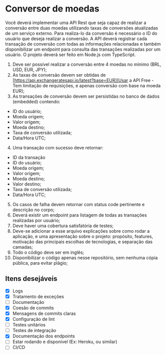 # Conversor de moedas

Você deverá implementar uma API Rest que seja capaz de realizar a conversão entre duas moedas utilizando taxas de conversões atualizadas de um serviço externo.
Para realiza-lo da conversão é necessário o ID do usuário que deseja realizar a conversão.
A API deverá registrar cada transação de conversão com todas as informações relacionadas e também disponibilizar um endpoint para consulta das transações realizadas por um usuário.
O projeto deverá ser feito em Node.js com TypeScript.
1. Deve ser possível realizar a conversão entre 4 moedas no mínimo (BRL, USD, EUR, JPY);
2. As taxas de conversão devem ser obtidas de [https://api.exchangeratesapi.io/latest?base=EUR](Usar a API Free - Tem limitação de requisições, e apenas conversão com base na moeda EUR);
3. As transações de conversão devem ser persistidas no banco de dados (embedded) contendo:
  * ID do usuário;
  * Moeda origem;
  * Valor origem;
  * Moeda destino;
  * Taxa de conversão utilizada;
  * Data/Hora UTC;
4. Uma transação com sucesso deve retornar:
  * ID da transação
  * ID do usuário;
  * Moeda origem;
  * Valor origem;
  * Moeda destino;
  * Valor destino;
  * Taxa de conversão utilizada;
  * Data/Hora UTC;
5. Os casos de falha devem retornar com status code pertinente e descrição no corpo;
6. Deverá existir um endpoint para listagem de todas as transações realizadas por usuário;
7. Deve haver uma cobertura satisfatória de testes;
8. Deve-se adicionar a esse arquivo explicações sobre como rodar a aplicação, e uma apresentação sobre o projeto: propósito, features, motivação das principais escolhas de tecnologias, e separação das camadas;
9. Todo o código deve ser em inglês;
10. Disponibilizar o código apenas nesse repositório, sem nenhuma cópia pública, para evitar plágio; 

## Itens desejáveis

 - [X]  Logs
 - [X] Tratamento de exceções
 - [ ]  Documentação
 - [X]  Coesão de commits
 - [X]  Mensagens de commits claras
 - [X]  Configuração de lint
 - [ ]  Testes unitários
 - [ ] Testes de integração
 - [X] Documentação dos endpoints
 - [ ] Estar rodando e disponível (Ex: Heroku, ou similar)
 - [ ] CI/CD
